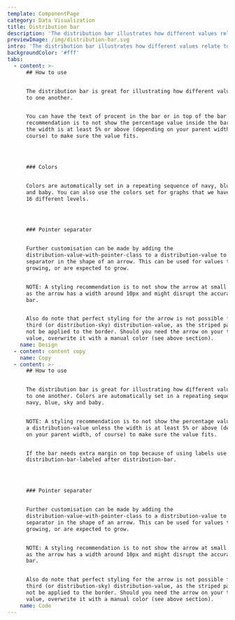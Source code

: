 ```yaml
---
template: ComponentPage
category: Data Visualization
title: Distribution bar
description: 'The distribution bar illustrates how different values relate to one another. '
previewImage: /img/distribution-bar.svg
intro: 'The distribution bar illustrates how different values relate to one another. '
backgroundColor: '#fff'
tabs:
  - content: >-
      ## How to use


      The distribution bar is great for illustrating how different values relate
      to one another. 


      You can have the text of procent in the bar or in top of the bar. A
      recommendation is to not show the percentage value inside the bar unless
      the width is at least 5% or above (depending on your parent width, of
      course) to make sure the value fits.




      ### Colors


      Colors are automatically set in a repeating sequence of navy, blue, sky
      and baby. You can also use the colors set for graphs that we have made for
      16 different levels.




      ### Pointer separator


      Further customisation can be made by adding the
      distribution-value-with-pointer-class to a distribution-value to have the
      separator in the shape of an arrow. This can be used for values that are
      growing, or are expected to grow.


      NOTE: A styling recommendation is to not show the arrow at small values,
      as the arrow has a width around 10px and might disrupt the accuracy of the
      bar.


      Also do note that perfect styling for the arrow is not possible for the
      third (or distribution-sky) distribution-value, as the striped pattern can
      not be applied to the border. Should you need the arrow on your third
      value, overwrite it with a manual color (see above section).
    name: Design
  - content: content copy
    name: Copy
  - content: >-
      ## How to use


      The distribution bar is great for illustrating how different values relate
      to one another. Colors are automatically set in a repeating sequence of
      navy, blue, sky and baby.


      NOTE: A styling recommendation is to not show the percentage value inside
      a distribution-value unless the width is at least 5% or above (depending
      on your parent width, of course) to make sure the value fits.


      If the bar needs extra margin on top because of using labels use the class
      distribution-bar-labeled after distribution-bar.




      ### Pointer separator


      Further customisation can be made by adding the
      distribution-value-with-pointer-class to a distribution-value to have the
      separator in the shape of an arrow. This can be used for values that are
      growing, or are expected to grow.


      NOTE: A styling recommendation is to not show the arrow at small values,
      as the arrow has a width around 10px and might disrupt the accuracy of the
      bar.


      Also do note that perfect styling for the arrow is not possible for the
      third (or distribution-sky) distribution-value, as the striped pattern can
      not be applied to the border. Should you need the arrow on your third
      value, overwrite it with a manual color (see above section).
    name: Code
---
```


